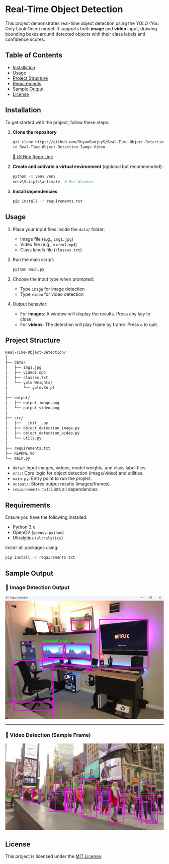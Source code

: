 # Real-Time Object Detection

This project demonstrates real-time object detection using the YOLO (You Only Look Once) model. It supports both **image** and **video** input, drawing bounding boxes around detected objects with their class labels and confidence scores.

## Table of Contents

- [Installation](#installation)
- [Usage](#usage)
- [Project Structure](#project-structure)
- [Requirements](#requirements)
- [Sample Output](#sample-output)
- [License](#license)

## Installation

To get started with the project, follow these steps:

1. **Clone the repository**

   ```bash
   git clone https://github.com/ShyamSanjeyS/Real-Time-Object-Detection-Iamge-Video.git
   cd Real-Time-Object-Detection-Iamge-Video
   ```

   [🔗 GitHub Repo Link](https://github.com/ShyamSanjeyS/Object-Detection-Image_video/)

2. **Create and activate a virtual environment** (optional but recommended):

   ```bash
   python -m venv venv
   venv\Scripts\activate  # For Windows
   ```

3. **Install dependencies**:

   ```bash
   pip install -r requirements.txt
   ```

## Usage

1. Place your input files inside the `data/` folder:
   - Image file (e.g., `img1.jpg`)
   - Video file (e.g., `video1.mp4`)
   - Class labels file (`classes.txt`)

2. Run the main script:

   ```bash
   python main.py
   ```

3. Choose the input type when prompted:
   - Type `image` for image detection
   - Type `video` for video detection

4. Output behavior:
   - For **images**: A window will display the results. Press any key to close.
   - For **videos**: The detection will play frame by frame. Press `q` to quit.

## Project Structure

```
Real-Time-Object-Detection/
│
├── data/
│   ├── img1.jpg
│   ├── video1.mp4
│   ├── classes.txt
│   └── yolo-Weights/
│       └── yolov8n.pt
│
├── output/
│   ├── output_image.png
│   └── output_video.png
│
├── src/
│   ├── __init__.py
│   ├── object_detection_image.py
│   ├── object_detection_video.py
│   └── utils.py
│
├── requirements.txt
├── README.md
└── main.py
```

- `data/`: Input images, videos, model weights, and class label files.
- `src/`: Core logic for object detection (image/video) and utilities.
- `main.py`: Entry point to run the project.
- `output/`: Stores output results (images/frames).
- `requirements.txt`: Lists all dependencies.

## Requirements

Ensure you have the following installed:

- Python 3.x
- OpenCV (`opencv-python`)
- Ultralytics (`ultralytics`)

Install all packages using:

```bash
pip install -r requirements.txt
```

## Sample Output

### 🔹 Image Detection Output

![Image Detection Output](output/output_image.png)

---

### 🔹 Video Detection (Sample Frame)

![Video Detection Frame](output/output_video.png)

## License

This project is licensed under the [MIT License](LICENSE).
